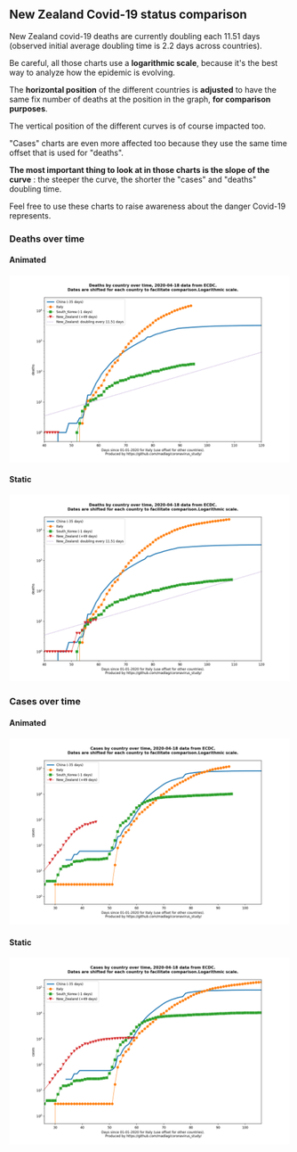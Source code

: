 ## New Zealand Covid-19 status comparison 

New Zealand covid-19 deaths are currently doubling each 11.51 days (observed initial average doubling time is 2.2 days across countries).



Be careful, all those charts use a **logarithmic scale**, because it's the best way to analyze how the epidemic is evolving.
 
The **horizontal position** of the different countries is **adjusted** to have the same fix number of deaths at the position in the graph, **for comparison purposes**.

The vertical position of the different curves is of course impacted too.

"Cases" charts are even more affected too because they use the same time offset that is used for "deaths".

**The most important thing to look at in those charts is the slope of the curve** : the steeper the curve, the shorter the "cases" and "deaths" doubling time.

Feel free to use these charts to raise awareness about the danger Covid-19 represents. 


 
### Deaths over time
 
#### Animated
![New Zealand covid-19 deaths animated chart](https://raw.githubusercontent.com/madlag/coronavirus_study/master/notebooks/graphs/2020-04-18/countries/New_Zealand/2020-04-18_New_Zealand_deaths.gif "New Zealand covid-19 deaths animated chart")   
 
#### Static
![New Zealand covid-19 deaths static chart](https://raw.githubusercontent.com/madlag/coronavirus_study/master/notebooks/graphs/2020-04-18/countries/New_Zealand/2020-04-18_New_Zealand_deaths.png "New Zealand covid-19 deaths static chart")   

 
### Cases over time
 
#### Animated
![New Zealand covid-19 cases animated chart](https://raw.githubusercontent.com/madlag/coronavirus_study/master/notebooks/graphs/2020-04-18/countries/New_Zealand/2020-04-18_New_Zealand_cases.gif "New Zealand covid-19 cases animated chart")   
 
#### Static
![New Zealand covid-19 cases static chart](https://raw.githubusercontent.com/madlag/coronavirus_study/master/notebooks/graphs/2020-04-18/countries/New_Zealand/2020-04-18_New_Zealand_cases.png "New Zealand covid-19 cases static chart")   

